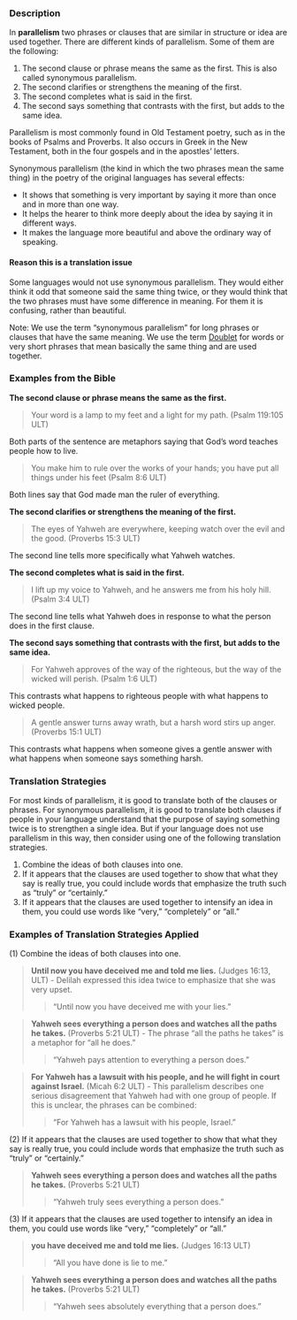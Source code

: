 
### Description

In **parallelism** two phrases or clauses that are similar in structure or idea are used together. There are different kinds of parallelism. Some of them are the following:

1. The second clause or phrase means the same as the first. This is also called synonymous parallelism.
1. The second clarifies or strengthens the meaning of the first.
1. The second completes what is said in the first.
1. The second says something that contrasts with the first, but adds to the same idea.

Parallelism is most commonly found in Old Testament poetry, such as in the books of Psalms and Proverbs.  It also occurs in Greek in the New Testament, both in the four gospels and in the apostles’ letters.

Synonymous parallelism (the kind in which the two phrases mean the same thing) in the poetry of the original languages has several effects:

* It shows that something is very important by saying it more than once and in more than one way.
* It helps the hearer to think more deeply about the idea by saying it in different ways.
* It makes the language more beautiful and above the ordinary way of speaking.

#### Reason this is a translation issue

Some languages would not use synonymous parallelism. They would either think it odd that someone said the same thing twice, or they would think that the two phrases must have some difference in meaning. For them it is confusing, rather than beautiful.

Note: We use the term “synonymous parallelism” for long phrases or clauses that have the same meaning.  We use the term  [Doublet](../figs-doublet/01.md) for words or very short phrases that mean basically the same thing and are used together.

### Examples from the Bible

**The second clause or phrase means the same as the first.**

> Your word is a lamp to my feet
> and a light for my path. (Psalm 119:105 ULT)

Both parts of the sentence are metaphors saying that God’s word teaches people how to live.

> You make him to rule over the works of your hands;
> you have put all things under his feet (Psalm 8:6 ULT)

Both lines say that God made man the ruler of everything.

**The second clarifies or strengthens the meaning of the first.**

> The eyes of Yahweh are everywhere,
> keeping watch over the evil and the good. (Proverbs 15:3 ULT)

The second line tells more specifically what Yahweh watches.

**The second completes what is said in the first.**

> I lift up my voice to Yahweh,
> and he answers me from his holy hill. (Psalm 3:4 ULT)

The second line tells what Yahweh does in response to what the person does in the first clause.

**The second says something that contrasts with the first, but adds to the same idea.**

> For Yahweh approves of the way of the righteous,
> but the way of the wicked will perish. (Psalm 1:6 ULT)

This contrasts what happens to righteous people with what happens to wicked people.

> A gentle answer turns away wrath,
> but a harsh word stirs up anger. (Proverbs 15:1 ULT)

This contrasts what happens when someone gives a gentle answer with what happens when someone says something harsh.

### Translation Strategies

For most kinds of parallelism, it is good to translate both of the clauses or phrases. For synonymous parallelism, it is good to translate both clauses if people in your language understand that the purpose of saying something twice is to strengthen a single idea. But if your language does not use parallelism in this way, then consider using one of the following translation strategies.

1. Combine the ideas of both clauses into one.
1. If it appears that the clauses are used together to show that what they say is really true, you could include words that emphasize the truth such as “truly” or “certainly.”
1. If it appears that the clauses are used together to intensify an idea in them, you could use words like “very,” “completely” or “all.”

### Examples of Translation Strategies Applied

(1) Combine the ideas of both clauses into one.

> **Until now you have deceived me and told me lies.** (Judges 16:13, ULT) - Delilah expressed this idea twice to emphasize that she was very upset.
>> “Until now you have deceived me with your lies.”

> **Yahweh sees everything a person does and watches all the paths he takes.** (Proverbs 5:21 ULT) - The phrase “all the paths he takes” is a metaphor for “all he does.”
>> “Yahweh pays attention to everything a person does.”

> **For Yahweh has a lawsuit with his people, and he will fight in court against Israel.** (Micah 6:2 ULT) - This parallelism describes one serious disagreement that Yahweh had with one group of people. If this is unclear, the phrases can be combined:
>> “For Yahweh has a lawsuit with his people, Israel.”

(2) If it appears that the clauses are used together to show that what they say is really true, you could include words that emphasize the truth such as “truly” or “certainly.”

> **Yahweh sees everything a person does and watches all the paths he takes.** (Proverbs 5:21 ULT)
>> “Yahweh truly sees everything a person does.”

(3) If it appears that the clauses are used together to intensify an idea in them, you could use words like “very,” “completely” or “all.”

> **you have deceived me and told me lies.** (Judges 16:13 ULT)
>> “All you have done is lie to me.”

> **Yahweh sees everything a person does and watches all the paths he takes.** (Proverbs 5:21 ULT)
>> “Yahweh sees absolutely everything that a person does.”

